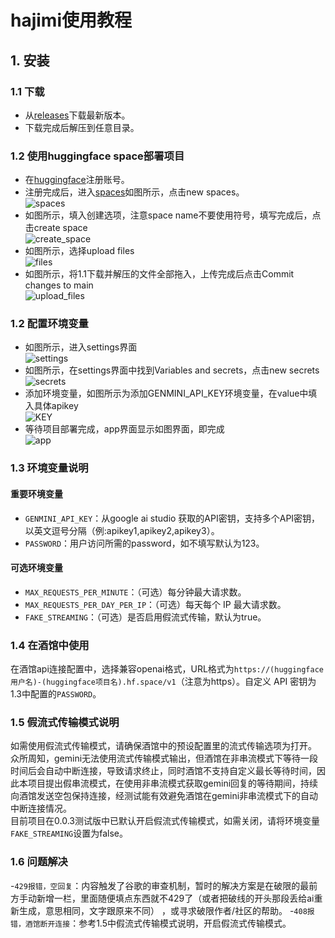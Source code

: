 # hajimi使用教程

## 1. 安装
### 1.1 下载
- 从[releases](https://github.com/zhengyuxiang/hajimi/releases)下载最新版本。
- 下载完成后解压到任意目录。

### 1.2 使用huggingface space部署项目
- 在[huggingface](https://huggingface.co)注册账号。
- 注册完成后，进入[spaces](https://huggingface.co/spaces)如图所示，点击new spaces。<br>![spaces](https://github.com/wyeeeee/hajimi/blob/dev/wiki/img/spaces.png)
- 如图所示，填入创建选项，注意space name不要使用符号，填写完成后，点击create space<br>![create_space](https://github.com/wyeeeee/hajimi/blob/dev/wiki/img/create_space.png)
- 如图所示，选择upload files<br>![files](https://github.com/wyeeeee/hajimi/blob/dev/wiki/img/files.png)
- 如图所示，将1.1下载并解压的文件全部拖入，上传完成后点击Commit changes to main<br>![upload_files](https://github.com/wyeeeee/hajimi/blob/dev/wiki/img/upload_files.png)

### 1.2 配置环境变量
- 如图所示，进入settings界面<br>![settings](https://github.com/wyeeeee/hajimi/blob/dev/wiki/img/settings.png)
- 如图所示，在settings界面中找到Variables and secrets，点击new secrets<br>![secrets](https://github.com/wyeeeee/hajimi/blob/dev/wiki/img/secrets.png)
- 添加环境变量，如图所示为添加GENMINI_API_KEY环境变量，在value中填入具体apikey<br>![KEY](https://github.com/wyeeeee/hajimi/blob/dev/wiki/img/KEY.png)
- 等待项目部署完成，app界面显示如图界面，即完成<br>![app](https://github.com/wyeeeee/hajimi/blob/dev/wiki/img/app.png)

### 1.3 环境变量说明
#### 重要环境变量
- `GENMINI_API_KEY`：从google ai studio 获取的API密钥，支持多个API密钥，以英文逗号分隔（例:apikey1,apikey2,apikey3）。
- `PASSWORD`：用户访问所需的password，如不填写默认为123。
#### 可选环境变量
-   `MAX_REQUESTS_PER_MINUTE`：（可选）每分钟最大请求数。
-   `MAX_REQUESTS_PER_DAY_PER_IP`：（可选）每天每个 IP 最大请求数。
-   `FAKE_STREAMING`：（可选）是否启用假流式传输，默认为true。

### 1.4 在酒馆中使用
在酒馆api连接配置中，选择兼容openai格式，URL格式为`https://(huggingface用户名)-(huggingface项目名).hf.space/v1`（注意为https）。自定义 API 密钥为1.3中配置的`PASSWORD`。

### 1.5 假流式传输模式说明
如需使用假流式传输模式，请确保酒馆中的预设配置里的流式传输选项为打开。<br>
众所周知，gemini无法使用流式传输模式输出，但酒馆在非串流模式下等待一段时间后会自动中断连接，导致请求终止，同时酒馆不支持自定义最长等待时间，因此本项目提出假串流模式，在使用非串流模式获取gemini回复的等待期间，持续向酒馆发送空包保持连接，经测试能有效避免酒馆在gemini非串流模式下的自动中断连接情况。<br>
目前项目在0.0.3测试版中已默认开启假流式传输模式，如需关闭，请将环境变量`FAKE_STREAMING`设置为false。

### 1.6 问题解决
-`429报错，空回复`：内容触发了谷歌的审查机制，暂时的解决方案是在破限的最前方手动新增一栏，里面随便填点东西就不429了（或者把破线的开头那段丢给ai重新生成，意思相同，文字跟原来不同） ，或寻求破限作者/社区的帮助。
-`408报错，酒馆断开连接`：参考1.5中假流式传输模式说明，开启假流式传输模式。